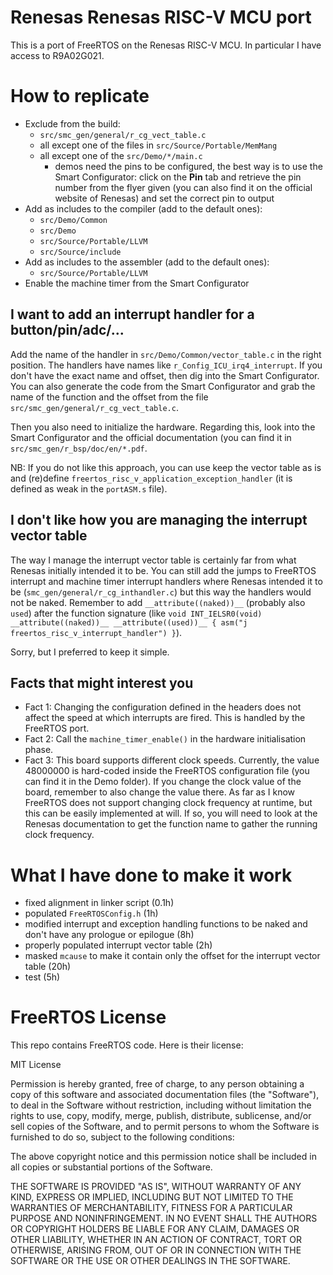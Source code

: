 # Renesas Renesas RISC-V MCU port

This is a port of FreeRTOS on the Renesas RISC-V MCU. In particular I have access to R9A02G021.

# How to replicate

- Exclude from the build:
	- `src/smc_gen/general/r_cg_vect_table.c`
	- all except one of the files in `src/Source/Portable/MemMang` 
	- all except one of the `src/Demo/*/main.c`
		- demos need the pins to be configured, the best way is to use the Smart Configurator: click on the **Pin** tab and retrieve the pin number from the flyer given (you can also find it on the official website of Renesas) and set the correct pin to output
- Add as includes to the compiler (add to the default ones):
	- `src/Demo/Common`
	- `src/Demo`
	- `src/Source/Portable/LLVM` 
	- `src/Source/include` 
- Add as includes to the assembler (add to the default ones):
	- `src/Source/Portable/LLVM`
 - Enable the machine timer from the Smart Configurator

## I want to add an interrupt handler for a button/pin/adc/...

Add the name of the handler in `src/Demo/Common/vector_table.c` in the right position. The handlers have names like `r_Config_ICU_irq4_interrupt`. If you don't have the exact name and offset, then dig into the Smart Configurator. You can also generate the code from the Smart Configurator and grab the name of the function and the offset from the file `src/smc_gen/general/r_cg_vect_table.c`.

Then you also need to initialize the hardware. Regarding this, look into the Smart Configurator and the official documentation (you can find it in `src/smc_gen/r_bsp/doc/en/*.pdf`.

NB: If you do not like this approach, you can use keep the vector table as is and (re)define `freertos_risc_v_application_exception_handler` (it is defined as weak in the `portASM.s` file).

## I don't like how you are managing the interrupt vector table

The way I manage the interrupt vector table is certainly far from what Renesas initially intended it to be. You can still add the jumps to FreeRTOS interrupt and machine timer interrupt handlers where Renesas intended it to be (`smc_gen/general/r_cg_inthandler.c`) but this way the handlers would not be naked. Remember to add `__attribute((naked))__` (probably also `used`) after the function signature (like `void INT_IELSR0(void) __attribute((naked))__ __attribute((used))__ { asm("j freertos_risc_v_interrupt_handler") }`).

Sorry, but I preferred to keep it simple.

## Facts that might interest you

- Fact 1: Changing the configuration defined in the headers does not affect the speed at which interrupts are fired. This is handled by the FreeRTOS port. 
- Fact 2: Call the `machine_timer_enable()` in the hardware initialisation phase.
- Fact 3: This board supports different clock speeds. Currently, the value 48000000 is hard-coded inside the FreeRTOS configuration file (you can find it in the Demo folder). If you change the clock value of the board, remember to also change the value there. As far as I know FreeRTOS does not support changing clock frequency at runtime, but this can be easily implemented at will. If so, you will need to look at the Renesas documentation to get the function name to gather the running clock frequency.

# What I have done to make it work

- fixed alignment in linker script (0.1h)
- populated `FreeRTOSConfig.h` (1h)
- modified interrupt and exception handling functions to be naked and don't have any prologue or epilogue (8h)
- properly populated interrupt vector table (2h)
- masked `mcause` to make it contain only the offset for the interrupt vector table (20h)
- test (5h)
 
# FreeRTOS License

This repo contains FreeRTOS code. Here is their license:

MIT License

Permission is hereby granted, free of charge, to any person obtaining a copy of this software and associated documentation files (the "Software"), to deal in the Software without restriction, including without limitation the rights to use, copy, modify, merge, publish, distribute, sublicense, and/or sell copies of the Software, and to permit persons to whom the Software is furnished to do so, subject to the following conditions:

The above copyright notice and this permission notice shall be included in all copies or substantial portions of the Software.

THE SOFTWARE IS PROVIDED "AS IS", WITHOUT WARRANTY OF ANY KIND, EXPRESS OR IMPLIED, INCLUDING BUT NOT LIMITED TO THE WARRANTIES OF MERCHANTABILITY, FITNESS FOR A PARTICULAR PURPOSE AND NONINFRINGEMENT. IN NO EVENT SHALL THE AUTHORS OR COPYRIGHT HOLDERS BE LIABLE FOR ANY CLAIM, DAMAGES OR OTHER LIABILITY, WHETHER IN AN ACTION OF CONTRACT, TORT OR OTHERWISE, ARISING FROM, OUT OF OR IN CONNECTION WITH THE SOFTWARE OR THE USE OR OTHER DEALINGS IN THE SOFTWARE.

